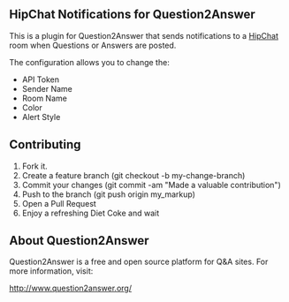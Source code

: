 ## HipChat Notifications for Question2Answer

This is a plugin for Question2Answer that sends notifications to a [HipChat](http://www.hipchat.com) room when Questions or Answers are posted.

The configuration allows you to change the:

* API Token
* Sender Name
* Room Name
* Color
* Alert Style

## Contributing

1. Fork it.
2. Create a feature branch (git checkout -b my-change-branch)
3. Commit your changes (git commit -am "Made a valuable contribution")
4. Push to the branch (git push origin my_markup)
5. Open a Pull Request
6. Enjoy a refreshing Diet Coke and wait

## About Question2Answer

Question2Answer is a free and open source platform for Q&A sites. For more information, visit:

http://www.question2answer.org/
